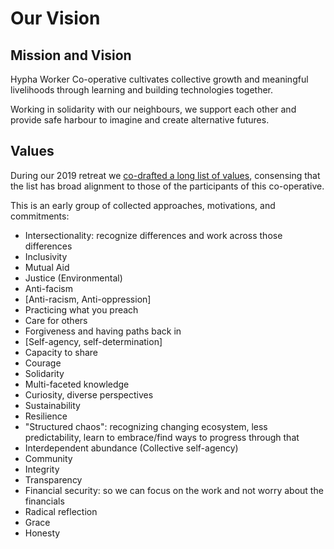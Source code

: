 # Our Vision

## Mission and Vision

Hypha Worker Co-operative cultivates collective growth and meaningful livelihoods through learning and building technologies together.

Working in solidarity with our neighbours, we support each other and provide safe harbour to imagine and create alternative futures.

## Values

During our 2019 retreat we [co-drafted a long list of values](https://github.com/hyphacoop/december-retreat/blob/master/2018-retreat/2018-12-04-retreat-day-01.md#finding-value-alignment), consensing that the list has broad alignment to those of the participants of this co-operative.

This is an early group of collected approaches, motivations, and commitments:

- Intersectionality: recognize differences and work across those differences
- Inclusivity
- Mutual Aid
- Justice (Environmental)
- Anti-facism
- [Anti-racism, Anti-oppression]
- Practicing what you preach
- Care for others
- Forgiveness and having paths back in
- [Self-agency, self-determination]
- Capacity to share
- Courage
- Solidarity
- Multi-faceted knowledge
- Curiosity, diverse perspectives
- Sustainability
- Resilience
- "Structured chaos": recognizing changing ecosystem, less predictability, learn to embrace/find ways to progress through that
- Interdependent abundance (Collective self-agency)
- Community
- Integrity
- Transparency
- Financial security: so we can focus on the work and not worry about the financials
- Radical reflection
- Grace
- Honesty
